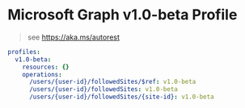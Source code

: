 # Microsoft Graph v1.0-beta Profile

> see https://aka.ms/autorest

``` yaml
profiles:
  v1.0-beta:
    resources: {}
    operations:
      /users/{user-id}/followedSites/$ref: v1.0-beta
      /users/{user-id}/followedSites: v1.0-beta
      /users/{user-id}/followedSites/{site-id}: v1.0-beta

```
